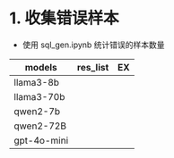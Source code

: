 # 1. 收集错误样本

- 使用 sql_gen.ipynb 统计错误的样本数量

| models | res_list | EX |
|---|---|---|
|llama3-8b| | |
|llama3-70b| | |
|qwen2-7b| | |
|qwen2-72B| | |
|gpt-4o-mini| | |

